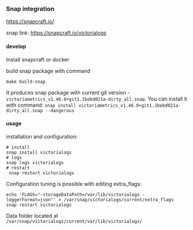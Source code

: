 ### Snap integration

<https://snapcraft.io/>

snap link: <https://snapcraft.io/victorialogs>

#### develop

Install snapcraft or docker

build snap package with command

 ```console
make build-snap
```

It produces snap package with current git version - `victoriametrics_v1.46.0+git1.1bebd021a-dirty_all.snap`.
You can install it with command: `snap install victoriametrics_v1.46.0+git1.1bebd021a-dirty_all.snap --dangerous`

#### usage

installation and configuration:

```console
# install
snap install victorialogs
# logs
snap logs victorialogs
# restart
 snap restart victorialogs
```

Configuration tuning is possible with editing extra_flags:

```console
echo 'FLAGS="-storageDataPath=/var/lib/victorialogs -loggerFormat=json"' > /var/snap/victorialogs/current/extra_flags
snap restart victorialogs
```

Data folder located at `/var/snap/victorialogs/current/var/lib/victorialogs/`
